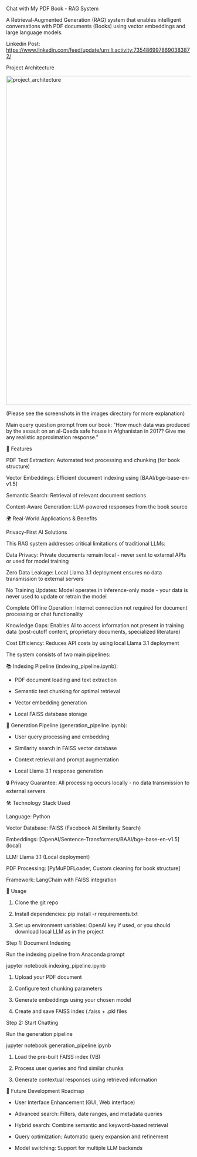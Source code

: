 Chat with My PDF Book - RAG System

A Retrieval-Augmented Generation (RAG) system that enables intelligent conversations with PDF documents (Books) using vector embeddings and large language models.

Linkedin Post: https://www.linkedin.com/feed/update/urn:li:activity:7354869978690383872/

Project Architecture


<img width="1082" height="896" alt="project_architecture" src="https://github.com/user-attachments/assets/8a68a71e-67fc-4d23-a541-833e2b8cab00" />



(Please see the screenshots in the images directory for more explanation)

 Main query question prompt from our book: "How much data was produced by the assault on an al-Qaeda safe house in Afghanistan in 2017? Give me any realistic approximation response."

🚀 Features

PDF Text Extraction: Automated text processing and chunking (for book structure)

Vector Embeddings: Efficient document indexing using [BAAI/bge-base-en-v1.5]

Semantic Search: Retrieval of relevant document sections

Context-Aware Generation: LLM-powered responses from the book source

🌍 Real-World Applications & Benefits

Privacy-First AI Solutions

This RAG system addresses critical limitations of traditional LLMs:

Data Privacy: Private documents remain local - never sent to external APIs or used for model training

Zero Data Leakage: Local Llama 3.1 deployment ensures no data transmission to external servers

No Training Updates: Model operates in inference-only mode - your data is never used to update or retrain the model

Complete Offline Operation: Internet connection not required for document processing or chat functionality

Knowledge Gaps: Enables AI to access information not present in training data (post-cutoff content, proprietary documents, specialized literature)

Cost Efficiency: Reduces API costs by using local Llama 3.1 deployment


The system consists of two main pipelines:

📚 Indexing Pipeline (indexing_pipeline.ipynb):

* PDF document loading and text extraction

* Semantic text chunking for optimal retrieval

* Vector embedding generation

* Local FAISS database storage

🤖 Generation Pipeline (generation_pipeline.ipynb):

* User query processing and embedding

* Similarity search in FAISS vector database

* Context retrieval and prompt augmentation

* Local Llama 3.1 response generation


🔒 Privacy Guarantee: All processing occurs locally - no data transmission to external servers.


🛠️ Technology Stack Used

Language: Python

Vector Database: FAISS (Facebook AI Similarity Search)

Embeddings: [OpenAI/Sentence-Transformers/BAAI/bge-base-en-v1.5] (local)

LLM: Llama 3.1 (Local deployment)

PDF Processing: [PyMuPDFLoader, Custom cleaning for book structure]

Framework: LangChain with FAISS integration

🚦 Usage

1. Clone the git repo

2. Install dependencies: pip install -r  requirements.txt

3. Set up environment variables: OpenAI key if used, or you should download local LLM as in the project


Step 1: Document Indexing

Run the indexing pipeline from Anaconda prompt

jupyter notebook indexing_pipeline.ipynb

1. Upload your PDF document

2. Configure text chunking parameters

3. Generate embeddings using your chosen model

4. Create and save FAISS index (.faiss + .pkl files

Step 2: Start Chatting

Run the generation pipeline

jupyter notebook generation_pipeline.ipynb

1. Load the pre-built FAISS index (VB)

2. Process user queries and find similar chunks

3. Generate contextual responses using retrieved information


🔄 Future Development Roadmap

* User Interface Enhancement (GUI, Web interface)

* Advanced search: Filters, date ranges, and metadata queries

* Hybrid search: Combine semantic and keyword-based retrieval

* Query optimization: Automatic query expansion and refinement
  
* Model switching: Support for multiple LLM backends
